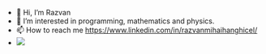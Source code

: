 - 👋 Hi, I’m Razvan
- 👀 I’m interested in programming, mathematics and physics. 
- 📫 How to reach me https://www.linkedin.com/in/razvanmihaihanghicel/
- ![](https://komarev.com/ghpvc/?username=alien1403&color=blue&style=flat-square)
<!---
alien1403/alien1403 is a ✨ special ✨ repository because its `README.md` (this file) appears on your GitHub profile.
You can click the Preview link to take a look at your changes.
--->
